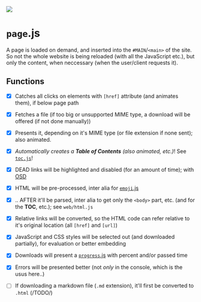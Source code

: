 <img src="https://kekse.biz/php/count.php?draw&override=github:v4" />

# **`page`**.js
A page is loaded on demand, and inserted into the `#MAIN`/`<main>` of the site. So not
the whole website is being reloaded (with all the JavaScript etc.), but only the content,
when neccessary (when the user/client requests it).

## Functions
- [x] Catches all clicks on elements with `[href]` attribute (and animates them), if below page path
- [x] Fetches a file (if too big or unsupported MIME type, a download will be offered (if not done manually))
- [x] Presents it, depending on it's MIME type (or file extension if none sent); also animated.
- [x] _Automatically creates a **Table of Contents** (also animated, etc.)_! See [`toc.js`](toc.md)!
- [x] DEAD links will be highlighted and disabled (for an amount of time); with [OSD](osd.md)
- [x] HTML will be pre-processed, inter alia for [`emoji`.js](emoji.md)
- [x] .. AFTER it'll be parsed, inter alia to get only the `<body>` part, etc. (and for the **TOC**, etc.); see `web/html.js`
- [x] Relative links will be converted, so the HTML code can refer relative to it's original location (all `[href]` and `[url]`)
- [x] JavaScript and CSS styles will be selected out (and downloaded partially), for evaluation or better embedding
- [x] Downloads will present a [`progress`.js](progress.md) with percent and/or passed time
- [x] Errors will be presented better (not *only* in the console, which is the usus here..)
- [ ] If downloading a markdown file (`.md` extension), it'll first be converted to `.html` (/TODO/)

